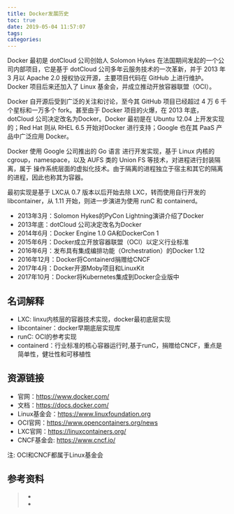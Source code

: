 ```yaml
---
title: Docker发展历史
toc: true
date: 2019-05-04 11:57:07
tags:
categories:
---
```




Docker 最初是 dotCloud 公司创始人 Solomon Hykes 在法国期间发起的一个公司内部项目，它是基于 dotCloud 公司多年云服务技术的一次革新，并于 2013 年 3 月以 Apache 2.0 授权协议开源，主要项目代码在 GitHub 上进行维护。Docker 项目后来还加入了 Linux 基金会，并成立推动开放容器联盟（OCI）。

Docker 自开源后受到广泛的关注和讨论，至今其 GitHub 项目已经超过 4 万 6 千个星标和一万多个 fork。甚至由于 Docker 项目的火爆，在 2013 年底，dotCloud 公司决定改名为Docker。Docker 最初是在 Ubuntu 12.04 上开发实现的；Red Hat 则从 RHEL 6.5 开始对Docker 进行支持；Google 也在其 PaaS 产品中广泛应用 Docker。

Docker 使用 Google 公司推出的 Go 语言 进行开发实现，基于 Linux 内核的cgroup，namespace，以及 AUFS 类的 Union FS 等技术，对进程进行封装隔离，属于 操作系统层面的虚拟化技术。由于隔离的进程独立于宿主和其它的隔离的进程，因此也称其为容器。

最初实现是基于 LXC从 0.7 版本以后开始去除 LXC，转而使用自行开发的libcontainer，从 1.11 开始，则进一步演进为使用 runC 和 containerd。

- 2013年3月：Solomon Hykes的PyCon Lightning演讲介绍了Docker
- 2013年底：dotCloud 公司决定改名为Docker
- 2014年6月：Docker Engine 1.0 GA和DockerCon 1
- 2015年6月：Docker成立开放容器联盟（OCI）以定义行业标准
- 2016年6月：发布具有集成编排功能（Orchestration）的Docker 1.12
- 2016年12月：Docker将Containerd捐赠给CNCF
- 2017年4月：Docker开源Moby项目和LinuxKit
- 2017年10月：Docker将Kubernetes集成到Docker企业版中

## 名词解释

- LXC: linxu内核层的容器技术实现，docker最初底层实现
- libcontainer：docker早期底层实现库
- runC: OCI的参考实现
- containerd：行业标准的核心容器运行时,基于runC，捐赠给CNCF，重点是简单性，健壮性和可移植性

## 资源链接

- 官网：https://www.docker.com/
- 文档：https://docs.docker.com/
- Linux基金会：https://www.linuxfoundation.org
- OCI官网：https://www.opencontainers.org/news
- LXC官网：https://linuxcontainers.org/
- CNCF基金会: https://www.cncf.io/

注: OCI和CNCF都属于Linux基金会



## 参考资料
> - []()
> - []()
